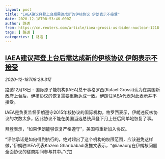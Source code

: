 ```yaml
---
layout: post
title: "IAEA建议拜登上台后需达成新的伊核协议 伊朗表示不接受"
date: 2020-12-18T08:53:46.000Z
author: 路透
from: https://cn.reuters.com/article/iaea-grossi-us-biden-nuclear-1218-idCNKBS28S0WK
tags: [ 路透 ]
categories: [ 路透 ]
---
```

<!--1608281626000-->
[IAEA建议拜登上台后需达成新的伊核协议 伊朗表示不接受](https://cn.reuters.com/article/iaea-grossi-us-biden-nuclear-1218-idCNKBS28S0WK)
------

<div>
<div><i>2020-12-18T08:29:31Z</i></div><p>路透12月18日 - 国际原子能机构(IAEA)总干事格罗西(Rafael Grossi)认为在美国新政府上台后，伊核协议的恢复需要重新达成一致。伊朗驻IAEA代表对此表示并不接受。</p><p>IAEA是负责监督伊朗遵守2015年核协议的国际机构。格罗西表示，伊朗违反核协议的次数太多，因此协议不能在美国当选总统拜登下月上任后简单地恢复了事。</p><p>拜登表示，“如果伊朗能够恢复严格遵守”，美国将重新加入协议。</p><p>“评估承诺是如何得到执行的，绝对超出了这个机构的权限范围，应该避免这样做，”伊朗驻IAEA代表Kazem Gharibabadi发推文表示，“@iaeaorg在伊朗核问题全面协议的磋商期间参与其中。”(完)</p>
</div>
